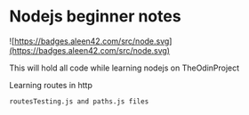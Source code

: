 # Nodejs beginner notes
![https://badges.aleen42.com/src/node.svg](https://badges.aleen42.com/src/node.svg)

This will hold all code while learning nodejs on TheOdinProject

Learning routes in http

```routesTesting.js and paths.js files```





